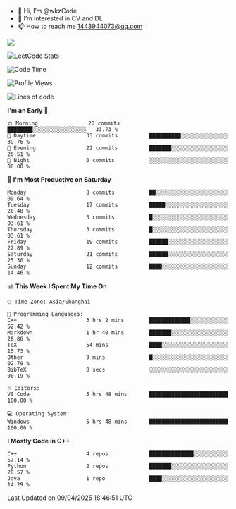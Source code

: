- 👋 Hi, I’m @wkzCode
- 👀 I’m interested in CV and DL
- 📫 How to reach me 1443944073@qq.com  
<a href="https://github.com/anuraghazra/github-readme-stats">
  <img align="center" src="https://github-readme-stats.vercel.app/api?username=wkzCode&show_icons=true" />
</a>  

![LeetCode Stats](https://leetcard.jacoblin.cool/wkzCode?theme=wtf&font=Tajawal&ext=activity&site=cn)

<!---
[![Anurag's GitHub stats](https://github-readme-stats.vercel.app/api?username=wkzCode&show_icons=true)](https://github.com/anuraghazra/github-readme-stats)
[![Top Langs](https://github-readme-stats.vercel.app/api/top-langs/?username=wkzCode)](https://github.com/anuraghazra/github-readme-stats)
<!--START_SECTION:waka-->
![Code Time](http://img.shields.io/badge/Code%20Time-11%20hrs%2039%20mins-blue)

![Profile Views](http://img.shields.io/badge/Profile%20Views-113-blue)

![Lines of code](https://img.shields.io/badge/From%20Hello%20World%20I%27ve%20Written-7.2%20thousand%20lines%20of%20code-blue)

**I'm an Early 🐤** 

```text
🌞 Morning                28 commits          ████████░░░░░░░░░░░░░░░░░   33.73 % 
🌆 Daytime                33 commits          ██████████░░░░░░░░░░░░░░░   39.76 % 
🌃 Evening                22 commits          ███████░░░░░░░░░░░░░░░░░░   26.51 % 
🌙 Night                  0 commits           ░░░░░░░░░░░░░░░░░░░░░░░░░   00.00 % 
```
📅 **I'm Most Productive on Saturday** 

```text
Monday                   8 commits           ██░░░░░░░░░░░░░░░░░░░░░░░   09.64 % 
Tuesday                  17 commits          █████░░░░░░░░░░░░░░░░░░░░   20.48 % 
Wednesday                3 commits           █░░░░░░░░░░░░░░░░░░░░░░░░   03.61 % 
Thursday                 3 commits           █░░░░░░░░░░░░░░░░░░░░░░░░   03.61 % 
Friday                   19 commits          ██████░░░░░░░░░░░░░░░░░░░   22.89 % 
Saturday                 21 commits          ██████░░░░░░░░░░░░░░░░░░░   25.30 % 
Sunday                   12 commits          ████░░░░░░░░░░░░░░░░░░░░░   14.46 % 
```


📊 **This Week I Spent My Time On** 

```text
🕑︎ Time Zone: Asia/Shanghai

💬 Programming Languages: 
C++                      3 hrs 2 mins        █████████████░░░░░░░░░░░░   52.42 % 
Markdown                 1 hr 40 mins        ███████░░░░░░░░░░░░░░░░░░   28.86 % 
TeX                      54 mins             ████░░░░░░░░░░░░░░░░░░░░░   15.73 % 
Other                    9 mins              █░░░░░░░░░░░░░░░░░░░░░░░░   02.79 % 
BibTeX                   0 secs              ░░░░░░░░░░░░░░░░░░░░░░░░░   00.19 % 

🔥 Editors: 
VS Code                  5 hrs 48 mins       █████████████████████████   100.00 % 

💻 Operating System: 
Windows                  5 hrs 48 mins       █████████████████████████   100.00 % 
```

**I Mostly Code in C++** 

```text
C++                      4 repos             ██████████████░░░░░░░░░░░   57.14 % 
Python                   2 repos             ███████░░░░░░░░░░░░░░░░░░   28.57 % 
Java                     1 repo              ████░░░░░░░░░░░░░░░░░░░░░   14.29 % 
```




 Last Updated on 09/04/2025 18:46:51 UTC
<!--END_SECTION:waka-->
<!---
wkzCode/wkzCode is a ✨ special ✨ repository because its `README.md` (this file) appears on your GitHub profile.
You can click the Preview link to take a look at your changes.
--->
